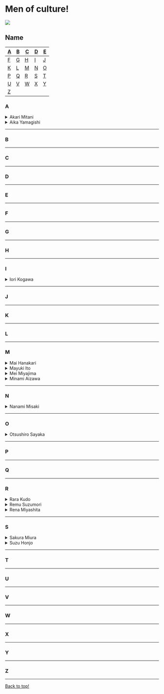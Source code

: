 # Men of culture!
<img src="https://media.giphy.com/media/xWeHqN9rYl0A0kKL9b/giphy-downsized.gif">

## Name
| [A](#A) | [B](#B) | [C](#C) | [D](#D) | [E](#E) |
|---|---|---|---|---|
| [F](#F) | [G](#G) | [H](#H) | [I](#I) | [J](#J) |
| [K](#K) | [L](#L) | [M](#M) | [N](#N) | [O](#O) |
| [P](#P) | [Q](#Q) | [R](#R) | [S](#S) | [T](#F) |
| [U](#U) | [V](#V) | [W](#W) | [X](#X) | [Y](#Y) |
| [Z](#Z) |


### A
<details>
<summary>Akari Mitani</summary>
<br>
<img src="https://upload.wikimedia.org/wikipedia/commons/thumb/c/c5/Akari_Mitani_IMG_5811-2.jpg/800px-Akari_Mitani_IMG_5811-2.jpg" width="100">
 <br>
 HND-772
 <br>
 DASD-824
</details>

<details>
<summary>Aika Yamagishi</summary>
<br>
<img src="https://static.wikia.nocookie.net/jpop/images/c/c6/Img_member_shirt_yamagishi_aika.png/revision/latest/scale-to-width-down/350?cb=20200914182449" width="100">
 <br>
 PRED-140
</details>

---
### B
---

### C
---

### D
---

### E
---

### F
---

### G
---

### H
---

### I
<details>
<summary>Iori Kogawa</summary>
<br>
<img src="https://javmodel.com/javdata/uploads/iori_kogawa150.jpg" width="100">
 <br>
STAR-578
 <br>
STAR-549
 <br>
STAR-469
 <br>
</details>

---

### J
---

### K
---

### L
---

### M
<details>
<summary>Mai Hanakari</summary>
<br>
<img src="https://javmodel.com/javdata/uploads/cawd207.jpg" width="100">
 <br>
 CAWD-163
</details>

<details>
<summary>Mayuki Ito</summary>
<br>
<img src="https://external-preview.redd.it/jRJmHCXXmvgY0Da-NBD0JqYPIRESHmUBaIXqsxcapIA.jpg?auto=webp&s=bb657095e768ad7fdd99d8fadc5657758fa82ece" width="100">
 <br>
 CAWD-163
</details>

<details>
<summary>Mei Miyajima</summary>
<br>
<img src="https://hosonhanvat.net/wp-content/uploads/2021/07/Mei-Miyajima-3.jpg" width="100">
</details>

<details>
<summary>Minami Aizawa</summary>
<br>
<img src="http://www.heydodi.com/wp-content/uploads/2020/03/Minami-Aizawa-014.jpg" width="100">
</details>

---

### N
<details>
<summary>Nanami Misaki</summary>
<br>
<img src="https://www.catdumb.tv/wp-content/uploads/2021/03/6-20.jpg" width="100">
</details>

---

### O
<details>
<summary>Otsushiro Sayaka</summary>
<br>
<img src="https://xslist.org/kojav/model2/96000/96905.jpg" width="100">
 <br>
 SSIS-152
</details>

---

### P
---

### Q
---

### R
<details>
<summary>Rara Kudo</summary>
<br>
<img src="https://cdn.japteenx.com/media/pornstars/covers/213.jpg" width="100">
 <br>
 WAAA-087
</details>

<details>
<summary>Remu Suzumori</summary>
<br>
<img src="https://w3.javsx.com/upload/star/suzumori-remu.jpg" width="100">
 <br>
 ABW-087
</details>

<details>
<summary>Rena Miyashita</summary>
<br>
<img src="https://t1.blockdit.com/photos/2022/03/6225d4c6085531dbc1a9e418_800x0xcover_RfLMWXp4.jpg" width="100">
 <br>
 MIDV-075
</details>

---

### S
<details>
<summary>Sakura Miura</summary>
<br>
<img src="https://javmodel.com/javdata/uploads/sakura_miura150.jpg" width="100">
  <br>
MIDE-761
 <br>
 MIDE-872
</details>

<details>
<summary>Suzu Honjo</summary>
<br>
<img src="https://www.catdumb.com/wp-content/uploads/2021/05/10-4.jpg" width="100">
 <br>
 STARS-353
 <br>
 STARS-322
 <br>
 STARS-372
</details>

---

### T
---

### U
---

### V
---

### W
---

### X
---

### Y
---

### Z
---

[Back to top!](#Men-of-culture)

